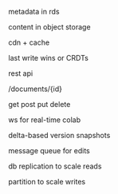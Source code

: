 ---
---

metadata in rds 

content in object storage 

cdn + cache 

last write wins or CRDTs 

rest api 

/documents/{id}

get post put delete 

ws for real-time colab 

delta-based version snapshots 

message queue for edits 

db replication to scale reads

partition to scale writes 

